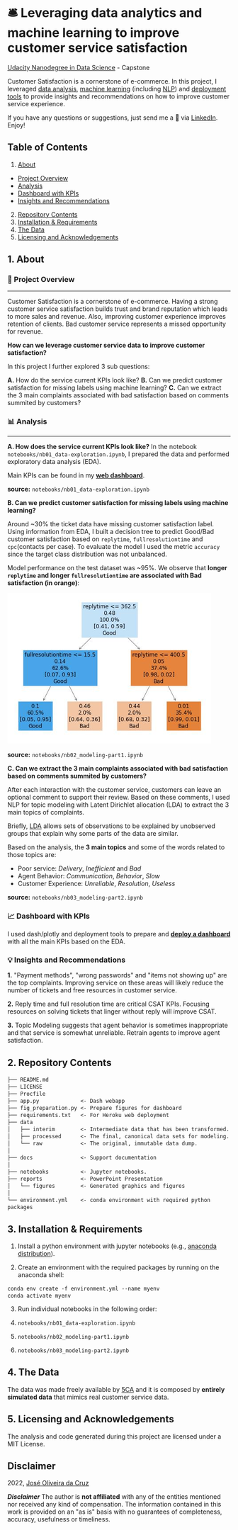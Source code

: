 🛎️ Leveraging data analytics and machine learning to improve customer service satisfaction
==============================
[Udacity Nanodegree in Data Science](https://www.udacity.com/course/data-scientist-nanodegree--nd025) - Capstone

Customer Satisfaction is a cornerstone of e-commerce. In this project, I leveraged [data analysis](#analysis), [machine learning](#ml) (including [NLP](#nlp)) and [deployment tools](https://csatisfaction-app.herokuapp.com/) to provide insights and recommendations on how to improve customer service experience.

If you have any questions or suggestions, just send me a 💬 via [LinkedIn](https://www.linkedin.com/in/josecruz-phd/). Enjoy!


Table of Contents
---

1. [About](#about)
  - [Project Overview](#overview)
  - [Analysis](#analysis)
  - [Dashboard with KPIs](#dashboard-with-kpis)
  - [Insights and Recommendations](#insights-and-recommendations)
2. [Repository Contents](#contents)
3. [Installation & Requirements](#installation)
4. [The Data](#data)
5. [Licensing and Acknowledgements](#licensing)




<a id="about"><a/>
## 1. About

<a id="overview"><a/>
### 🔎 Project Overview
---

Customer Satisfaction is a cornerstone of e-commerce. Having a strong customer service satisfaction builds trust and brand reputation which leads to more sales and revenue. Also, improving customer experience improves retention of clients. Bad customer service represents a missed opportunity for revenue.


**How can we leverage customer service data to improve customer satisfaction?**

In this project I further explored 3 sub questions:

  **A.** How do the service current KPIs look like?
  **B.** Can we predict customer satisfaction for missing labels using machine learning?
  **C.** Can we extract the 3 main complaints associated with bad  satisfaction based on comments summited by customers?

<a id="analysis"><a/>
### 📊 Analysis
---

**A. How does the service current KPIs look like?**
In the notebook `notebooks/nb01_data-exploration.ipynb`, I prepared the data and performed exploratory data analysis (EDA).

Main KPIs can be found in my **[ web dashboard](https://csatisfaction-app.herokuapp.com/)**.

**source:** `notebooks/nb01_data-exploration.ipynb`

<a id="ml"><a/>
**B. Can we predict customer satisfaction for missing labels using machine learning?**

Around ~30% the ticket data have missing customer satisfaction label. Using information from EDA, I built a decision tree to predict Good/Bad customer satisfaction based on `replytime`, `fullresolutiontime` and `cpc`(contacts per case). To evaluate the model I used the metric `accuracy` since the target class distribution was not unbalanced.

Model performance on the test dataset was ~95%. We observe that **longer `replytime` and longer `fullresolutiontime` are associated with Bad satisfaction (in orange)**:

![Decision Process](reports/figures/decision_tree.jpeg)

**source:** `notebooks/nb02_modeling-part1.ipynb`

<a id="nlp"><a/>

**C. Can we extract the 3 main complaints associated with bad  satisfaction based on comments summited by customers?**

After each interaction with the customer service, customers can leave an optional comment to support their review. Based on these comments, I used NLP for topic modeling with Latent Dirichlet allocation (LDA) to extract the 3 main topics of complaints.


 Briefly, [LDA](https://en.wikipedia.org/wiki/Latent_Dirichlet_allocation) allows sets of observations to be explained by unobserved groups that explain why some parts of the data are similar.

Based on the analysis, the **3 main topics** and some of the words related to those topics are:
- Poor service: *Delivery*, *Inefficient* and *Bad*
- Agent Behavior: *Communication*, *Behavior*, *Slow*
- Customer Experience: *Unreliable*, *Resolution*, *Useless*

**source:** `notebooks/nb03_modeling-part2.ipynb`


### 📈 Dashboard with KPIs

 I used dash/plotly and deployment tools to prepare and **[deploy a dashboard](https://csatisfaction-app.herokuapp.com/)** with all the main KPIs based on the EDA.


### 💡 Insights and Recommendations


**1.** "Payment methods", "wrong passwords" and "items not showing up" are the top complaints. Improving service on these areas will likely reduce the number of tickets and free resources in customer service.

**2.** Reply time and full resolution time are critical CSAT KPIs. Focusing resources on solving tickets that linger without reply will improve CSAT.

**3.** Topic Modeling suggests that agent behavior is sometimes inappropriate and that service is somewhat unreliable. Retrain agents to improve agent satisfaction.



<a id="contents"><a/>
## 2. Repository Contents

    ├── README.md        
    ├── LICENSE
    ├── Procfile
    ├── app.py             <- Dash webapp    
    ├── fig_preparation.py <- Prepare figures for dashboard
    ├── requirements.txt   <- For Heroku web deployment
    ├── data
    │   ├── interim        <- Intermediate data that has been transformed.
    │   ├── processed      <- The final, canonical data sets for modeling.
    │   └── raw            <- The original, immutable data dump.
    │
    ├── docs               <- Support documentation
    │
    ├── notebooks          <- Jupyter notebooks.
    ├── reports            <- PowerPoint Presentation
    │   └── figures        <- Generated graphics and figures
    │
    └── environment.yml    <- conda environment with required python packages


<a id="installation"><a/>
## 3. Installation & Requirements

1. Install a python environment with jupyter notebooks (e.g., [anaconda distribution](https://www.anaconda.com/products/individual)).

2. Create an environment with the required packages by running on the anaconda shell:
```
conda env create -f environment.yml --name myenv
conda activate myenv
```

3. Run individual notebooks in the following order:

  1. `notebooks/nb01_data-exploration.ipynb`
  2. `notebooks/nb02_modeling-part1.ipynb`
  3. `notebooks/nb03_modeling-part2.ipynb`

<a id="data"><a/>
## 4. The Data

The data was made freely available by [5CA](https://5ca.com/) and it is composed by __entirely simulated data__ that mimics real customer service data.

<a id="licensing"><a/>
## 5. Licensing and Acknowledgements

The analysis and code generated during this project are licensed under a MIT License.


## Disclaimer
2022, [José Oliveira da Cruz](https://www.linkedin.com/in/josecruz-phd/)

**_Disclaimer_**
The author is **not affiliated** with any of the entities mentioned nor received any kind of compensation. The information contained in this work is provided on an "as is" basis with no guarantees of completeness, accuracy, usefulness or timeliness.
